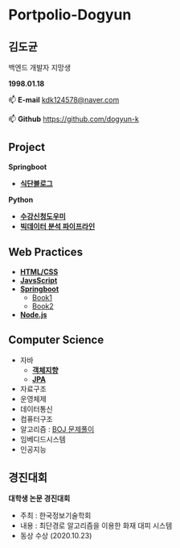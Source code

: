 # Portpolio-Dogyun

## 김도균

백엔드 개발자 지망생

**1998.01.18**

📫 **E-mail** kdk124578@naver.com

📫 **Github** https://github.com/dogyun-k


## Project

**Springboot**

- [**식단블로그**](https://github.com/dogyun-k/dietblog)


**Python**

- [**수강신청도우미**](https://github.com/dogyun-k/Majorpick)
- [**빅데이터 분석 파이프라인**](https://github.com/dogyun-k/BigDataAnalsys)


## Web Practices

- [**HTML/CSS**](https://github.com/dogyun-k/HTML-CSS-Study)
- [**JavsScript**](https://github.com/dogyun-k/JavaScript)
- [**Springboot**]()
  - [Book1](https://github.com/dogyun-k/Web-Service-with-Springboot-and-AWS)
  - [Book2](https://github.com/dogyun-k/Springboot-Quick-Start)
- [**Node.js**](https://github.com/dogyun-k/Nodejs)

## Computer Science

- 자바
  - [**객체지향**](https://github.com/dogyun-k/TIL/blob/main/Spring/%EA%B0%9D%EC%B2%B4%EC%A7%80%ED%96%A5.md)
  - [**JPA**](https://github.com/dogyun-k/TIL/blob/main/Spring/JPA.md)
- 자료구조
- 운영체제
- 데이터통신
- 컴퓨터구조
- 알고리즘 : [BOJ 문제풀이](https://github.com/dogyun-k/Baeckjoon)
- 임베디드시스템
- 인공지능

## 경진대회

**대학생 논문 경진대회**
- 주최 : 한국정보기술학회
- 내용 : 최단경로 알고리즘을 이용한 화재 대피 시스템
- 동상 수상 (2020.10.23)
